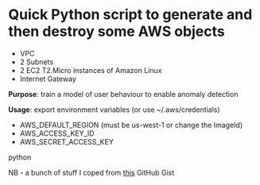 # Quick Python script to generate and then destroy some AWS objects 

* VPC
* 2 Subnets 
* 2 EC2 T2.Micro instances of Amazon Linux 
* Internet Gateway


**Purpose**: train a model of user behaviour to enable anomaly detection

**Usage**: export environment variables (or use ~/.aws/credentials) 
* AWS_DEFAULT_REGION (must be us-west-1 or change the ImageId)
* AWS_ACCESS_KEY_ID
* AWS_SECRET_ACCESS_KEY

python 
 
 NB - a bunch of stuff I coped from [this](https://gist.github.com/vernhart/c6a0fc94c0aeaebe84e5cd6f3dede4ce) GitHub Gist
